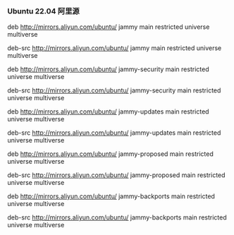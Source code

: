 ### Ubuntu 22.04 阿里源

deb http://mirrors.aliyun.com/ubuntu/ jammy main restricted universe multiverse

deb-src http://mirrors.aliyun.com/ubuntu/ jammy main restricted universe multiverse

deb http://mirrors.aliyun.com/ubuntu/ jammy-security main restricted universe multiverse

deb-src http://mirrors.aliyun.com/ubuntu/ jammy-security main restricted universe multiverse

deb http://mirrors.aliyun.com/ubuntu/ jammy-updates main restricted universe multiverse

deb-src http://mirrors.aliyun.com/ubuntu/ jammy-updates main restricted universe multiverse

deb http://mirrors.aliyun.com/ubuntu/ jammy-proposed main restricted universe multiverse

deb-src http://mirrors.aliyun.com/ubuntu/ jammy-proposed main restricted universe multiverse

deb http://mirrors.aliyun.com/ubuntu/ jammy-backports main restricted universe multiverse

deb-src http://mirrors.aliyun.com/ubuntu/ jammy-backports main restricted universe multiverse
